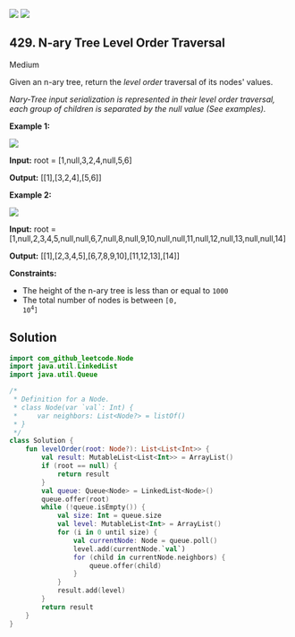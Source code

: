 [![](https://img.shields.io/github/stars/javadev/LeetCode-in-Kotlin?label=Stars&style=flat-square)](https://github.com/javadev/LeetCode-in-Kotlin)
[![](https://img.shields.io/github/forks/javadev/LeetCode-in-Kotlin?label=Fork%20me%20on%20GitHub%20&style=flat-square)](https://github.com/javadev/LeetCode-in-Kotlin/fork)

## 429\. N-ary Tree Level Order Traversal

Medium

Given an n-ary tree, return the _level order_ traversal of its nodes' values.

_Nary-Tree input serialization is represented in their level order traversal, each group of children is separated by the null value (See examples)._

**Example 1:**

![](https://assets.leetcode.com/uploads/2018/10/12/narytreeexample.png)

**Input:** root = [1,null,3,2,4,null,5,6]

**Output:** [[1],[3,2,4],[5,6]]

**Example 2:**

![](https://assets.leetcode.com/uploads/2019/11/08/sample_4_964.png)

**Input:** root = [1,null,2,3,4,5,null,null,6,7,null,8,null,9,10,null,null,11,null,12,null,13,null,null,14]

**Output:** [[1],[2,3,4,5],[6,7,8,9,10],[11,12,13],[14]]

**Constraints:**

*   The height of the n-ary tree is less than or equal to `1000`
*   The total number of nodes is between <code>[0, 10<sup>4</sup>]</code>

## Solution

```kotlin
import com_github_leetcode.Node
import java.util.LinkedList
import java.util.Queue

/*
 * Definition for a Node.
 * class Node(var `val`: Int) {
 *     var neighbors: List<Node?> = listOf()
 * }
 */
class Solution {
    fun levelOrder(root: Node?): List<List<Int>> {
        val result: MutableList<List<Int>> = ArrayList()
        if (root == null) {
            return result
        }
        val queue: Queue<Node> = LinkedList<Node>()
        queue.offer(root)
        while (!queue.isEmpty()) {
            val size: Int = queue.size
            val level: MutableList<Int> = ArrayList()
            for (i in 0 until size) {
                val currentNode: Node = queue.poll()
                level.add(currentNode.`val`)
                for (child in currentNode.neighbors) {
                    queue.offer(child)
                }
            }
            result.add(level)
        }
        return result
    }
}
```